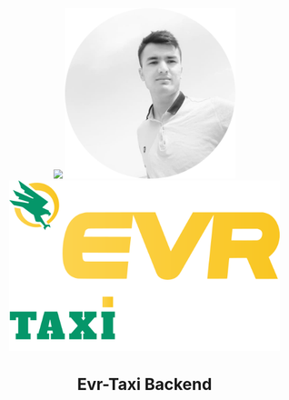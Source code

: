<p align="center">
    <img src="https://avatars0.githubusercontent.com/u/993323" height="300px">
    <a href="https://github.com/gofuroov">
        <img src="./console/creators/Olimjon.png" height="300px">
    </a>
    <img src="./console/creators/logo.svg" height="300px">
    <h1 align="center">
        Evr-Taxi Backend
    </h1>
    <br>
</p>